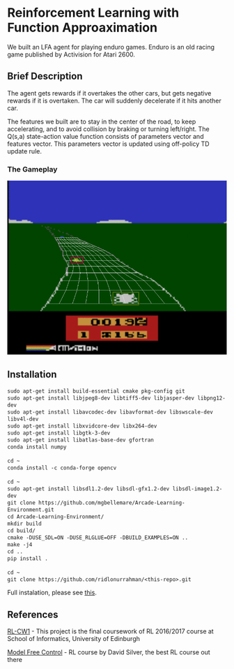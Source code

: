 # Reinforcement Learning with Function Approaximation

We built an LFA agent for playing enduro games. Enduro is an old racing game published by Activision for Atari 2600.

## Brief Description

The agent gets rewards if it overtakes the other cars, but gets negative rewards if it is overtaken. The car will suddenly decelerate if it hits another car.

The features we built are to stay in the center of the road, to keep accelerating, and to avoid collision by braking or turning left/right. The Q(s,a) state-action value function consists of parameters vector and features vector. This parameters vector is updated using off-policy TD update rule.

### The Gameplay

![gameplay](img/enduro.gif)



## Installation

```
sudo apt-get install build-essential cmake pkg-config git
sudo apt-get install libjpeg8-dev libtiff5-dev libjasper-dev libpng12-dev
sudo apt-get install libavcodec-dev libavformat-dev libswscale-dev libv4l-dev
sudo apt-get install libxvidcore-dev libx264-dev
sudo apt-get install libgtk-3-dev
sudo apt-get install libatlas-base-dev gfortran
conda install numpy

cd ~
conda install -c conda-forge opencv

cd ~
sudo apt-get install libsdl1.2-dev libsdl-gfx1.2-dev libsdl-image1.2-dev
git clone https://github.com/mgbellemare/Arcade-Learning-Environment.git
cd Arcade-Learning-Environment/
mkdir build
cd build/
cmake -DUSE_SDL=ON -DUSE_RLGLUE=OFF -DBUILD_EXAMPLES=ON ..
make -j4
cd ..
pip install .

cd ~
git clone https://github.com/ridlonurrahman/<this-repo>.git
```
Full instalation, please see [this](https://github.com/ipab-rad/rl-cw1).

## References

[RL-CW1](https://github.com/ipab-rad/rl-cw1) - This project is the final coursework of RL 2016/2017 course at School of Informatics, University of Edinburgh

[Model Free Control](http://www0.cs.ucl.ac.uk/staff/d.silver/web/Teaching.html) - RL course by David Silver, the best RL course out there
